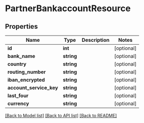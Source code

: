 # PartnerBankaccountResource

## Properties
Name | Type | Description | Notes
------------ | ------------- | ------------- | -------------
**id** | **int** |  | [optional] 
**bank_name** | **string** |  | [optional] 
**country** | **string** |  | [optional] 
**routing_number** | **string** |  | [optional] 
**iban_encrypted** | **string** |  | [optional] 
**account_service_key** | **string** |  | [optional] 
**last_four** | **string** |  | [optional] 
**currency** | **string** |  | [optional] 

[[Back to Model list]](../README.md#documentation-for-models) [[Back to API list]](../README.md#documentation-for-api-endpoints) [[Back to README]](../README.md)


